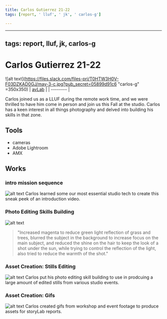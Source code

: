 ```yaml
---
title: Carlos Gutierrez 21-22
tags: [report, ' lluf', ' jk', ' carlos-g']

---
```


---
tags: report, lluf, jk, carlos-g
---

# Carlos Gutierrez 21-22
![alt text](https://files.slack.com/files-pri/T0HTW3H0V-F03DZKAD0GJ/may-3-c.jpg?pub_secret=05899d91c6 "carlos-g" =350x350)
| [avLab](/b2XUQoszSUOPL2dCmVNpiQ) | 
| -------- |


Carlos joined us as a LLUF during the remote work time, and we were thrilled to have him come in person and join us this Fall at the studio. Carlos has a keen interest in all things photography and delved into building his skills in that zone. 


   

## Tools
* cameras
* Adobe Lightroom
* AMX


## Works

### intro mission sequence
![alt text](https://files.slack.com/files-pri/T0HTW3H0V-F03N4UB52LU/cgutierrezintro.gif?pub_secret=3122a4d931)
Carlos learned some our most essential studio tech to create this sneak peek of an introduction video.

### Photo Editing Skills Building
![alt text](https://files.slack.com/files-pri/T0HTW3H0V-F03MZJQ2R9B/aab.jpg?pub_secret=26cc5f51c8)
> "Increased magenta to reduce green light reflection of grass and trees, blurred the subject in the background to increase focus on the main subject, and reduced the shine on the hair to keep the look of a shot under the sun, while trying to control the reflection of the light, also tried to reduce the warmth of the shot."
### Asset Creation: Stills Editing 
![alt text](https://files.slack.com/files-pri/T0HTW3H0V-F03N4QCH3M2/20211021_expos20sahaworkshop_still-2-7.jpg?pub_secret=899ebdb442)
Carlos put his photo editing skill building to use in prodcuing a large amount of edited stills from various studio events.

### Asset Creation: Gifs
![alt text](https://files.slack.com/files-pri/T0HTW3H0V-F03MZEH4LR3/20211021_expos20sahaworkshop_2.gif?pub_secret=31217eb5f4)
Carlos created gifs from workshop and event footage to produce assets for storyLab reports.



